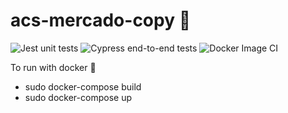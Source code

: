 # acs-mercado-copy 🛒
![Jest unit tests](https://github.com/Lucheti/acs-mercado-copy/workflows/Jest%20unit%20tests/badge.svg?branch=master)
![Cypress end-to-end tests](https://github.com/Lucheti/acs-mercado-copy/workflows/Cypress%20end-to-end%20tests/badge.svg?branch=master)
![Docker Image CI](https://github.com/Lucheti/acs-mercado-copy/workflows/Docker%20Image%20CI/badge.svg)

To run with docker :whale:
- sudo docker-compose build
- sudo docker-compose up
